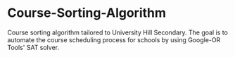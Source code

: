 # Course-Sorting-Algorithm
Course sorting algorithm tailored to University Hill Secondary. The goal is to automate the course scheduling process for schools by using Google-OR Tools' SAT solver.
